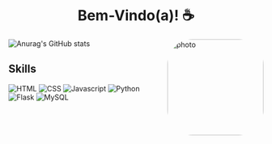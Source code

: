 <h1 align="center"> Bem-Vindo(a)! ☕ </h1>

![Anurag's GitHub stats](https://github-readme-stats.vercel.app/api?username=JaovitoP&theme=radical&show_icons=true)
<img align="right" alt="photo" height="190" style="border-radius:50px;" src="https://github.com/JaovitoP/JaovitoP/assets/115598741/e6f14bf5-897b-4ae1-a3ba-45a1f1b455d6.png">

## Skills

![HTML](https://img.shields.io/badge/HTML5-E34F26?style=for-the-badge&logo=html5&logoColor=white)
![CSS](https://img.shields.io/badge/CSS3-1572B6?style=for-the-badge&logo=css3&logoColor=white)
![Javascript](https://img.shields.io/badge/JavaScript-323330?style=for-the-badge&logo=javascript&logoColor=F7DF1E)
![Python](https://img.shields.io/badge/Python-FFD43B?style=for-the-badge&logo=python&logoColor=blue)
![Flask](https://img.shields.io/badge/Flask-000000?style=for-the-badge&logo=flask&logoColor=white)
![MySQL](https://img.shields.io/badge/MySQL-005C84?style=for-the-badge&logo=mysql&logoColor=white)
